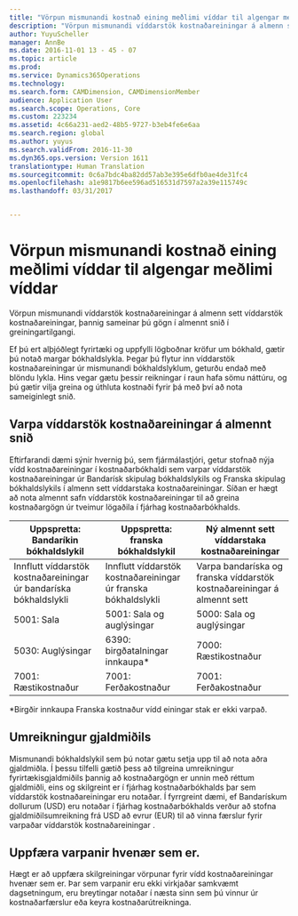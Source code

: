 ```yaml
---
title: "Vörpun mismunandi kostnað eining meðlimi víddar til algengar meðlimi víddar"
description: "Vörpun mismunandi víddarstök kostnaðareiningar á almenn sett víddarstök kostnaðareiningar, þannig sameinar þú gögn í almennt snið í greiningartilgangi."
author: YuyuScheller
manager: AnnBe
ms.date: 2016-11-01 13 - 45 - 07
ms.topic: article
ms.prod: 
ms.service: Dynamics365Operations
ms.technology: 
ms.search.form: CAMDimension, CAMDimensionMember
audience: Application User
ms.search.scope: Operations, Core
ms.custom: 223234
ms.assetid: 4c66a231-aed2-48b5-9727-b3eb4fe6e6aa
ms.search.region: global
ms.author: yuyus
ms.search.validFrom: 2016-11-30
ms.dyn365.ops.version: Version 1611
translationtype: Human Translation
ms.sourcegitcommit: 0c6a7bdc4ba82dd57ab3e395e6dfb0ae4de31fc4
ms.openlocfilehash: a1e9817b6ee596ad516531d7597a2a39e115749c
ms.lasthandoff: 03/31/2017


---
```


# <a name="map-different-cost-element-dimension-members-to-a-common-set-of-dimension-members"></a>Vörpun mismunandi kostnað eining meðlimi víddar til algengar meðlimi víddar

Vörpun mismunandi víddarstök kostnaðareiningar á almenn sett víddarstök kostnaðareiningar, þannig sameinar þú gögn í almennt snið í greiningartilgangi.

Ef þú ert alþjóðlegt fyrirtæki og uppfylli lögboðnar kröfur um bókhald, gætir þú notað margar bókhaldslykla. Þegar þú flytur inn víddarstök kostnaðareiningar úr mismunandi bókhaldslyklum, geturðu endað með blöndu lykla. Hins vegar gætu þessir reikningar í raun hafa sömu náttúru, og þú gætir vilja greina og úthluta kostnaði fyrir þá með því að nota sameiginlegt snið.

## <a name="map-cost-element-dimension-members-to-a-common-format"></a>Varpa víddarstök kostnaðareiningar á almennt snið
Eftirfarandi dæmi sýnir hvernig þú, sem fjármálastjóri, getur stofnað nýja vídd kostnaðareiningar í kostnaðarbókhaldi sem varpar víddarstök kostnaðareiningar úr Bandarísk skipulag bókhaldslykils og Franska skipulag bókhaldslykils í almenn sett víddarstaka kostnaðareiningar. Síðan er hægt að nota almennt safn víddarstök kostnaðareiningar til að greina kostnaðargögn úr tveimur lögaðila í fjárhag kostnaðarbókhalds.

| Uppspretta: Bandaríkin bókhaldslykil                                          | Uppspretta: franska bókhaldslykil                                          | Ný almennt sett víddarstaka kostnaðareiningar                        |
|-----------------------------------------------------------------------|---------------------------------------------------------------------------|-------------------------------------------------------------------------|
| Innflutt víddarstök kostnaðareiningar úr bandaríska bókhaldslykli | Innflutt víddarstök kostnaðareiningar úr franska bókhaldslykli | Varpa bandaríska og franska víddarstök kostnaðareiningar á almennt sett |
| 5001: Sala                                                           | 5001: Sala og auglýsingar                                               | 5000: Sala og auglýsingar                                             |
| 5030: Auglýsingar                                                     | 6390: birgðatalningar innkaupa\*                                                    | 7000: Ræstikostnaður                                                 |
| 7001: Ræstikostnaður                                               | 7001: Ferðakostnaður                                                      | 7001: Ferðakostnaður                                                   |

\*Birgðir innkaupa Franska kostnaður vídd einingar stak er ekki varpað.

## <a name="currency-conversion"></a>Umreikningur gjaldmiðils
Mismunandi bókhaldslykil sem þú notar gætu setja upp til að nota aðra gjaldmiðla. Í þessu tilfelli gætið þess að tilgreina umreikningur fyrirtækisgjaldmiðils þannig að kostnaðargögn er unnin með réttum gjaldmiðli, eins og skilgreint er í fjárhag kostnaðarbókhalds þar sem víddarstök kostnaðareiningar eru notaðar. Í fyrrgreint dæmi, ef Bandarískum dollurum (USD) eru notaðar í fjárhag kostnaðarbókhalds verður að stofna gjaldmiðilsumreikning frá USD að evrur (EUR) til að vinna færslur fyrir varpaðar víddarstök kostnaðareiningar .

## <a name="update-mappings-at-any-time"></a>Uppfæra varpanir hvenær sem er.
Hægt er að uppfæra skilgreiningar vörpunar fyrir vídd kostnaðareiningar hvenær sem er. Þar sem varpanir eru ekki virkjaðar samkvæmt dagsetningum, eru breytingar notaðar í næsta sinn sem þú vinnur úr kostnaðarfærslur eða keyra kostnaðarútreikninga.



